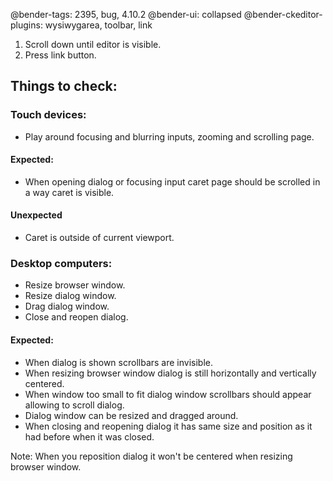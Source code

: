 @bender-tags: 2395, bug, 4.10.2
@bender-ui: collapsed
@bender-ckeditor-plugins: wysiwygarea, toolbar, link

1. Scroll down until editor is visible.
1. Press link button.

## Things to check:

### Touch devices:

- Play around focusing and blurring inputs, zooming and scrolling page.

#### Expected:

- When opening dialog or focusing input caret page should be scrolled in a way caret is visible.

#### Unexpected

- Caret is outside of current viewport.

### Desktop computers:

- Resize browser window.
- Resize dialog window.
- Drag dialog window.
- Close and reopen dialog.

#### Expected:

- When dialog is shown scrollbars are invisible.
- When resizing browser window dialog is still horizontally and vertically centered.
- When window too small to fit dialog window scrollbars should appear allowing to scroll dialog.
- Dialog window can be resized and dragged around.
- When closing and reopening dialog it has same size and position as it had before when it was closed.

Note: When you reposition dialog it won't be centered when resizing browser window.
